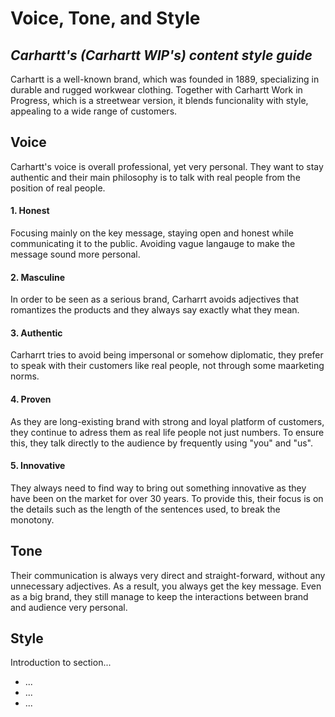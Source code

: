 # Voice, Tone, and Style

## *Carhartt's (Carhartt WIP's) content style guide*

Carhartt is a well-known brand, which was founded in 1889, specializing in durable and rugged workwear clothing. Together with Carhartt Work in Progress, which is a streetwear version, it blends funcionality with style, appealing to a wide range of customers. 

## Voice

Carhartt's voice is overall professional, yet very personal. They want to stay authentic and their main philosophy is to talk with real people from the position of real people.

#### 1. Honest
   
Focusing mainly on the key message, staying open and honest while communicating it to the public. Avoiding vague langauge to make the message sound more personal. 

#### 2. Masculine
   
In order to be seen as a serious brand, Carharrt avoids adjectives that romantizes the products and they always say exactly what they mean. 

#### 3. Authentic
   
Carharrt tries to avoid being impersonal or somehow diplomatic, they prefer to speak with their customers like real people, not through some maarketing norms. 

#### 4. Proven
   
As they are long-existing brand with strong and loyal platform of customers, they continue to adress them as real life people not just numbers. To ensure this, they talk directly to the audience by frequently using "you" and "us". 

#### 5. Innovative
    
They always need to find way to bring out something innovative as they have been on the market for over 30 years. To provide this, their focus is on the details such as the length of the sentences used, to break the monotony. 

## Tone

Their communication is always very direct and straight-forward, without any unnecessary adjectives. As a result, you always get the key message. Even as a big brand, they still manage to keep the interactions between brand and audience very personal.

## Style

Introduction to section...

- ...
- ...
- ...
